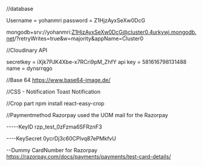 //database

Username = yohanmri
password = Z1HjzAyxSeXw0DcG

mongodb+srv://yohanmri:Z1HjzAyxSeXw0DcG@cluster0.4urkywj.mongodb.net/?retryWrites=true&w=majority&appName=Cluster0

//Cloudinary API

secretkey = iXjk7PJK4Xbe-x7RCri9pM_ZhfY
api key = 581616798131488
name = dynsrrqgo

//Base 64
https://www.base64-image.de/

//CSS - Notification
Toast Notification

//Crop part
npm install react-easy-crop

//Paymentmethod
Razorpay
used the UOM mail for the Razorpay

-----KeyID
rzp_test_0zFzma6SFRznF3

----KeySecret
0ycrDj3c60CPlvq87ePMkfvU

--Dummy CardNumber for Razorpay
https://razorpay.com/docs/payments/payments/test-card-details/

